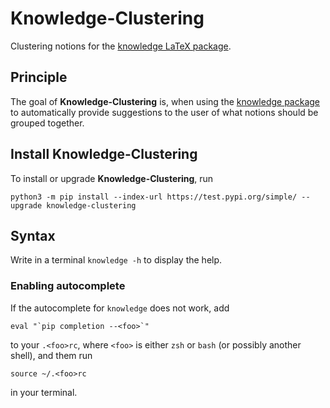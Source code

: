 # Knowledge-Clustering
Clustering notions for the [knowledge LaTeX package](https://ctan.org/pkg/knowledge).

## Principle

The goal of **Knowledge-Clustering** is, when using the [knowledge package](https://ctan.org/pkg/knowledge) to automatically provide suggestions to the user of what notions should be grouped together.

## Install Knowledge-Clustering

To install or upgrade **Knowledge-Clustering**, run

    python3 -m pip install --index-url https://test.pypi.org/simple/ --upgrade knowledge-clustering 

## Syntax

Write in a terminal `knowledge -h` to display the help.

### Enabling autocomplete

If the autocomplete for `knowledge` does not work, add

    eval "`pip completion --<foo>`"

to your `.<foo>rc`, where `<foo>` is either `zsh` or `bash` (or possibly another shell),
and them run 

    source ~/.<foo>rc

in your terminal.